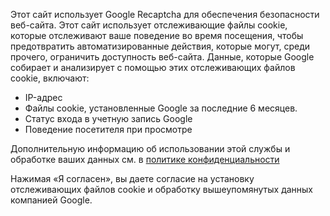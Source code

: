Этот сайт использует Google Recaptcha для обеспечения безопасности веб-сайта. Этот
сайт использует отслеживающие файлы cookie, которые отслеживают ваше поведение
во время посещения, чтобы предотвратить автоматизированные действия, которые
могут, среди прочего, ограничить доступность веб-сайта. Данные, которые Google
собирает и анализирует с помощью этих отслеживающих файлов cookie, включают:

- IP-адрес
- Файлы cookie, установленные Google за последние 6 месяцев. 
- Статус входа в учетную запись Google
- Поведение посетителя при просмотре

Дополнительную информацию об использовании этой службы и обработке ваших
данных см. в [политике конфиденциальности](https://staging.gripiradar.ut.ee/privacy)

Нажимая «Я согласен», вы даете согласие на установку отслеживающих файлов cookie
и обработку вышеупомянутых данных компанией Google.
